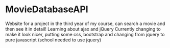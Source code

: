 # MovieDatabaseAPI
Website for a project in the third year of my course, can search a movie and then see it in detail! Learning about ajax and jQuery  Currently changing to make it look nicer, putting some css, bootstrap and changing from jquery to pure javascript (school needed to use jquery)

